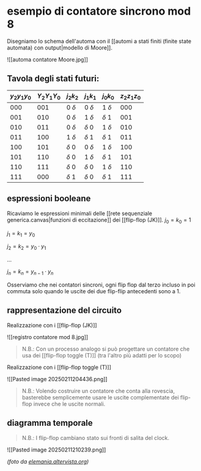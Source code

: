 # esempio di contatore sincrono mod 8
Disegniamo lo schema dell'automa con il [[automi a stati finiti (finite state automata) con output|modello di Moore]].

![[automa contatore Moore.jpg]]

## Tavola degli stati futuri:

| $y_2 y_1 y_0$ | $Y_2 Y_1 Y_0$ | $j_2 k_2$  | $j_1 k_1$  | $j_0 k_0$  | $z_2 z_1 z_0$ |
| ------------- | ------------- | ---------- | ---------- | ---------- | ------------- |
| 000           | 001           | 0 $\delta$ | 0 $\delta$ | 1 $\delta$ | 000           |
| 001           | 010           | 0 $\delta$ | 1 $\delta$ | $\delta$ 1 | 001           |
| 010           | 011           | 0 $\delta$ | $\delta$ 0 | 1 $\delta$ | 010           |
| 011           | 100           | 1 $\delta$ | $\delta$ 1 | $\delta$ 1 | 011           |
| 100           | 101           | $\delta$ 0 | 0 $\delta$ | 1 $\delta$ | 100           |
| 101           | 110           | $\delta$ 0 | 1 $\delta$ | $\delta$ 1 | 101           |
| 110           | 111           | $\delta$ 0 | $\delta$ 0 | 1 $\delta$ | 110           |
| 111           | 000           | $\delta$ 1 | $\delta$ 0 | $\delta$ 1 | 111           |
## espressioni booleane

Ricaviamo le espressioni minimali delle [[rete sequenziale generica.canvas|funzioni di eccitazione]] dei [[flip-flop (JK)]].
$j_{0}=k_{0}=1$

$j_{1}=k_{1}=y_{0}$

$j_{2}=k_{2}=y_{0}\cdot y_{1}$

...

$j_{n}=k_{n}=y_{n-1}\cdot y_{n}$

Osserviamo che nei contatori sincroni, ogni flip flop dal terzo incluso in poi commuta solo quando le uscite dei due flip-flip antecedenti sono a 1.
## rappresentazione del circuito

Realizzazione con i [[flip-flop (JK)]]

![[registro contatore mod 8.jpg]]

> N.B.: Con un processo analogo si può progettare un contatore che usa dei [[flip-flop toggle (T)]] (tra l'altro più adatti per lo scopo)

Realizzazione con i [[flip-flop toggle (T)]]

![[Pasted image 20250211204436.png]]

> N.B.: Volendo costruire un contatore che conta alla rovescia, basterebbe semplicemente usare le uscite complementate dei flip-flop invece che le uscite normali.
## diagramma temporale

> N.B.: I flip-flop cambiano stato sui fronti di salita del clock.

![[Pasted image 20250211210239.png]]

*(foto da [elemania.altervista.org](https://www.elemania.altervista.org/digitale/contatori/cont5.html))*